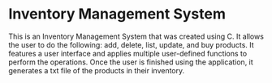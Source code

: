 # Inventory Management System

This is an Inventory Management System that was created using C. It allows the user to do the following: add, delete, list, update, and buy products. It features a user interface and applies 
multiple user-defined functions to perform the operations. Once the user is finished using the application, it generates a txt file of the products in their inventory.
